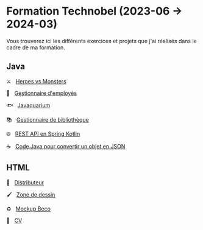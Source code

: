 # Formation Technobel (2023-06 → 2024-03)

Vous trouverez ici les différents exercices et projets que j'ai réalisés dans le cadre de ma formation.

## Java

⚔️ &nbsp; [Heroes vs Monsters](https://github.com/NathanGeisbusch/formation-technobel/tree/heroes_vs_monsters)

💼 &nbsp; [Gestionnaire d'employés](https://github.com/NathanGeisbusch/formation-technobel/tree/employees)

🐟 &nbsp; [Javaquarium](https://github.com/NathanGeisbusch/formation-technobel/tree/aquarium)

📚 &nbsp; [Gestionnaire de bibliothèque](https://github.com/NathanGeisbusch/formation-technobel/tree/bibliotheque)

🌐 &nbsp; [REST API en Spring Kotlin](https://github.com/NathanGeisbusch/formation-technobel/tree/playzone-backend)

☕ &nbsp; [Code Java pour convertir un objet en JSON](https://github.com/NathanGeisbusch/formation-technobel/tree/json)

## HTML

🍬 &nbsp; [Distributeur](https://github.com/NathanGeisbusch/formation-technobel/tree/distributeur)

🖌️ &nbsp; [Zone de dessin](https://github.com/NathanGeisbusch/formation-technobel/tree/drawing-canvas)

♻️ &nbsp; [Mockup Beco](https://github.com/NathanGeisbusch/formation-technobel/tree/mockup-beco)

🪪 &nbsp; [CV](https://github.com/NathanGeisbusch/formation-technobel/tree/cv)

